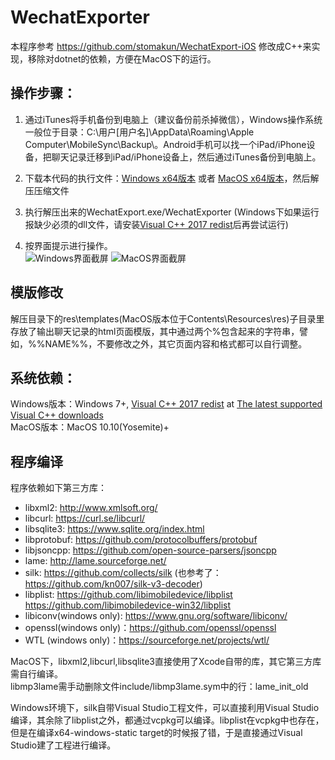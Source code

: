 # WechatExporter

本程序参考 https://github.com/stomakun/WechatExport-iOS 修改成C++来实现，移除对dotnet的依赖，方便在MacOS下的运行。

## 操作步骤：
1. 通过iTunes将手机备份到电脑上（建议备份前杀掉微信），Windows操作系统一般位于目录：C:\用户[用户名]\AppData\Roaming\Apple Computer\MobileSync\Backup\。Android手机可以找一个iPad/iPhone设备，把聊天记录迁移到iPad/iPhone设备上，然后通过iTunes备份到电脑上。

2. 下载本代码的执行文件：[Windows x64版本](https://github.com/BlueMatthew/WechatExporter/releases/download/v1.5/v1.5_x64_win.zip) 或者 [MacOS x64版本](https://github.com/BlueMatthew/WechatExporter/releases/download/v1.5/v1.5_x64_macos.zip)，然后解压压缩文件

3. 执行解压出来的WechatExport.exe/WechatExporter (Windows下如果运行报缺少必须的dll文件，请安装[Visual C++ 2017 redist](https://aka.ms/vs/16/release/vc_redist.x64.exe)后再尝试运行)

4. 按界面提示进行操作。  
![Windows界面截屏](https://bj29.cn-beijing.data.alicloudccp.com/5fc5b078a70e0f0dabfb4d208176501620cea4a7%2F5fc5b078c30cf01332ce4d2b83d0afd0f413256c?Expires=1606792195&OSSAccessKeyId=LTAIsE5mAn2F493Q&Signature=Zin3iLvXt%2BBHelRauHBkolYC1%2Bk%3D) ![MacOS界面截屏](https://bj29.cn-beijing.data.alicloudccp.com/5fc5af6b3c8db703be4942f195f77b3cf29a9f1c%2F5fc5af6b74725dfeca69432caeefbac9b1a29028?domain_id=bj29&drive_id=881999&file_id=5fc5af6b3c8db703be4942f195f77b3cf29a9f1c&response-content-disposition=attachment%3B%20filename%2A%3DUTF-8%27%27screenshot-mac.png&user_id=88b77f1ebb0c4d72968cb84326971ff0&x-oss-access-key-id=LTAIsE5mAn2F493Q&x-oss-expires=1606798302&x-oss-signature=SD%2Fz1UbHWYTV2iK1I6pxTug5poGLhopSOI4F45MeHr8%3D&x-oss-signature-version=OSS2)

## 模版修改
解压目录下的res\templates(MacOS版本位于Contents\Resources\res)子目录里存放了输出聊天记录的html页面模版，其中通过两个%包含起来的字符串，譬如，%%NAME%%，不要修改之外，其它页面内容和格式都可以自行调整。

## 系统依赖：
Windows版本：Windows 7+, [Visual C++ 2017 redist](https://aka.ms/vs/16/release/vc_redist.x64.exe) at [The latest supported Visual C++ downloads](https://support.microsoft.com/en-us/help/2977003/the-latest-supported-visual-c-downloads)  
MacOS版本：MacOS 10.10(Yosemite)+


## 程序编译
程序依赖如下第三方库：
- libxml2: http://www.xmlsoft.org/  
- libcurl: https://curl.se/libcurl/  
- libsqlite3: https://www.sqlite.org/index.html   
- libprotobuf: https://github.com/protocolbuffers/protobuf  
- libjsoncpp: https://github.com/open-source-parsers/jsoncpp  
- lame: http://lame.sourceforge.net/ 
- silk: https://github.com/collects/silk (也参考了： https://github.com/kn007/silk-v3-decoder)  
- libplist: https://github.com/libimobiledevice/libplist  https://github.com/libimobiledevice-win32/libplist  
- libiconv(windows only): https://www.gnu.org/software/libiconv/  
- openssl(windows only)：https://github.com/openssl/openssl   
- WTL (windows only)：https://sourceforge.net/projects/wtl/  

MacOS下，libxml2,libcurl,libsqlite3直接使用了Xcode自带的库，其它第三方库需自行编译。  
libmp3lame需手动删除文件include/libmp3lame.sym中的行：lame_init_old  

Windows环境下，silk自带Visual Studio工程文件，可以直接利用Visual Studio编译，其余除了libplist之外，都通过vcpkg可以编译。libplist在vcpkg中也存在，但是在编译x64-windows-static target的时候报了错，于是直接通过Visual Studio建了工程进行编译。
